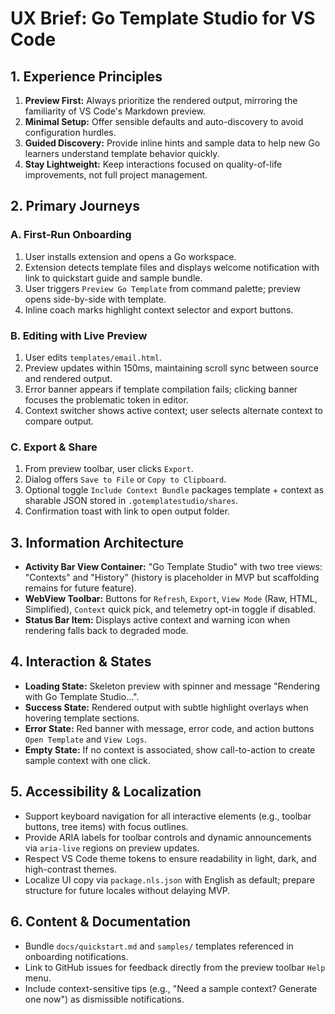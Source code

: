 # UX Brief: Go Template Studio for VS Code

## 1. Experience Principles
1. **Preview First:** Always prioritize the rendered output, mirroring the familiarity of VS Code's Markdown preview.
2. **Minimal Setup:** Offer sensible defaults and auto-discovery to avoid configuration hurdles.
3. **Guided Discovery:** Provide inline hints and sample data to help new Go learners understand template behavior quickly.
4. **Stay Lightweight:** Keep interactions focused on quality-of-life improvements, not full project management.

## 2. Primary Journeys
### A. First-Run Onboarding
1. User installs extension and opens a Go workspace.
2. Extension detects template files and displays welcome notification with link to quickstart guide and sample bundle.
3. User triggers `Preview Go Template` from command palette; preview opens side-by-side with template.
4. Inline coach marks highlight context selector and export buttons.

### B. Editing with Live Preview
1. User edits `templates/email.html`.
2. Preview updates within 150ms, maintaining scroll sync between source and rendered output.
3. Error banner appears if template compilation fails; clicking banner focuses the problematic token in editor.
4. Context switcher shows active context; user selects alternate context to compare output.

### C. Export & Share
1. From preview toolbar, user clicks `Export`.
2. Dialog offers `Save to File` or `Copy to Clipboard`.
3. Optional toggle `Include Context Bundle` packages template + context as sharable JSON stored in `.gotemplatestudio/shares`.
4. Confirmation toast with link to open output folder.

## 3. Information Architecture
- **Activity Bar View Container:** "Go Template Studio" with two tree views: "Contexts" and "History" (history is placeholder in MVP but scaffolding remains for future feature).
- **WebView Toolbar:** Buttons for `Refresh`, `Export`, `View Mode` (Raw, HTML, Simplified), `Context` quick pick, and telemetry opt-in toggle if disabled.
- **Status Bar Item:** Displays active context and warning icon when rendering falls back to degraded mode.

## 4. Interaction & States
- **Loading State:** Skeleton preview with spinner and message "Rendering with Go Template Studio…".
- **Success State:** Rendered output with subtle highlight overlays when hovering template sections.
- **Error State:** Red banner with message, error code, and action buttons `Open Template` and `View Logs`.
- **Empty State:** If no context is associated, show call-to-action to create sample context with one click.

## 5. Accessibility & Localization
- Support keyboard navigation for all interactive elements (e.g., toolbar buttons, tree items) with focus outlines.
- Provide ARIA labels for toolbar controls and dynamic announcements via `aria-live` regions on preview updates.
- Respect VS Code theme tokens to ensure readability in light, dark, and high-contrast themes.
- Localize UI copy via `package.nls.json` with English as default; prepare structure for future locales without delaying MVP.

## 6. Content & Documentation
- Bundle `docs/quickstart.md` and `samples/` templates referenced in onboarding notifications.
- Link to GitHub issues for feedback directly from the preview toolbar `Help` menu.
- Include context-sensitive tips (e.g., "Need a sample context? Generate one now") as dismissible notifications.
